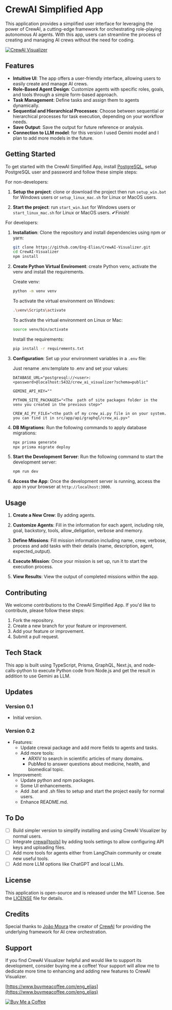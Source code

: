# CrewAI Simplified App

This application provides a simplified user interface for leveraging the power of CrewAI, a cutting-edge framework for orchestrating role-playing autonomous AI agents. With this app, users can streamline the process of creating and managing AI crews without the need for coding.

[![CrewAI Visualizer](https://img.youtube.com/vi/ZVZucnzccpk/0.jpg)](https://www.youtube.com/watch?v=ZVZucnzccpk)

## Features

- **Intuitive UI**: The app offers a user-friendly interface, allowing users to easily create and manage AI crews.
- **Role-Based Agent Design**: Customize agents with specific roles, goals, and tools through a simple form-based approach.
- **Task Management**: Define tasks and assign them to agents dynamically.
- **Sequential and Hierarchical Processes**: Choose between sequential or hierarchical processes for task execution, depending on your workflow needs.
- **Save Output**: Save the output for future reference or analysis.
- **Connection to LLM model**: for this version I used Gemini model and I plan to add more models in the future.

## Getting Started

To get started with the CrewAI Simplified App, install [PostgreSQL](https://www.postgresql.org/download/), setup PostgreSQL user and password and follow these simple steps:

For non-developers:

1. **Setup the project**: clone or download the project then run `setup_win.bat` for Windows users or `setup_linux_mac.sh` for Linux or MacOS users.

2. **Start the project**: run `start_win.bat` for Windows users or `start_linux_mac.sh` for Linux or MacOS users. ✔Finish!

For developers:

1. **Installation**: Clone the repository and install dependencies using npm or yarn:

   ```bash
   git clone https://github.com/Eng-Elias/CrewAI-Visualizer.git
   cd CrewAI-Visualizer
   npm install
   ```

2. **Create Python Virtual Enviroment**: create Python venv, activate the venv and install the requirements.

   Create venv:

   ```bash
   python -m venv venv
   ```

   To activate the virtual environment on Windows:

   ```bash
   .\venv\Scripts\activate
   ```

   To activate the virtual environment on Linux or Mac:

   ```bash
   source venv/bin/activate
   ```

   Install the requirements:

   ```bash
   pip install -r requirements.txt
   ```

3. **Configuration**: Set up your environment variables in a `.env` file:

   Just rename .env.template to .env and set your values:

   ```plaintext
   DATABASE_URL="postgresql://<user>:<password>@localhost:5432/crew_ai_visualizer?schema=public"

   GEMINI_API_KEY=""

   PYTHON_SITE_PACKAGES="<The  path of site packages folder in the venv you created in the previous step>"

   CREW_AI_PY_FILE="<the path of my crew_ai.py file in on your system. you can find it in src/app/api/graphql/crew_ai.py>"
   ```

4. **DB Migrations**: Run the following commands to apply database migrations:

   ```bash
   npx prisma generate
   npx prisma migrate deploy
   ```

5. **Start the Development Server**: Run the following command to start the development server:

   ```bash
   npm run dev
   ```

6. **Access the App**: Once the development server is running, access the app in your browser at `http://localhost:3000`.

## Usage

1. **Create a New Crew**: By adding agents.

2. **Customize Agents**: Fill in the information for each agent, including role, goal, backstory, tools, allow_deligation, verbose and memory.

3. **Define Missions**: Fill mission information including name, crew, verbose, process and add tasks with their details (name, description, agent, expected_output).

4. **Execute Mission**: Once your mission is set up, run it to start the execution process.

5. **View Results**: View the output of completed missions within the app.

## Contributing

We welcome contributions to the CrewAI Simplified App. If you'd like to contribute, please follow these steps:

1. Fork the repository.
2. Create a new branch for your feature or improvement.
3. Add your feature or improvement.
4. Submit a pull request.

## Tech Stack

This app is built using TypeScript, Prisma, GraphQL, Next.js, and node-calls-python to execute Python code from Node.js and get the result in addition to use Gemini as LLM.

## Updates

### Version 0.1

- Initial version.

### Version 0.2

- Features:
  - Update crewai package and add more fields to agents and tasks.
  - Add more tools:
    - ARXIV to search in scientific articles of many domains.
    - PubMed to answer questions about medicine, health, and biomedical topic.
- Improvement:
  - Update python and npm packages.
  - Some UI enhancements.
  - Add .bat and .sh files to setup and start the project easily for normal users.
  - Enhance README.md.

## To Do

- [ ] Build simpler version to simplify installing and using CrewAI Visualizer by normal users.
- [ ] Integrate [crewai[tools]](https://docs.crewai.com/core-concepts/Tools/) by adding tools settings to allow configuring API keys and uploading files.
- [ ] Add more tools for agents either from LangChain community or create new useful tools.
- [ ] Add more LLM options like ChatGPT and local LLMs.

## License

This application is open-source and is released under the MIT License. See the [LICENSE](LICENSE) file for details.

## Credits

Special thanks to [João Moura](https://github.com/joaomdmoura) the creator of [CrewAI](https://github.com/joaomdmoura/crewAI) for providing the underlying framework for AI crew orchestration.

## Support

If you find CrewAI Visualizer helpful and would like to support its development, consider buying me a coffee! Your support will allow me to dedicate more time to enhancing and adding new features to CrewAI Visualizer.

[https://www.buymeacoffee.com/eng_elias](https://www.buymeacoffee.com/eng_elias)

[![Buy Me a Coffee](https://media.giphy.com/media/v1.Y2lkPTc5MGI3NjExeW41NXV3ZXYxY2pvOG5lcjJueDF3NDFlcWNneDJ4MW9kY25jbWhzeiZlcD12MV9pbnRlcm5hbF9naWZfYnlfaWQmY3Q9cw/7kZE0z52Sd9zSESzDA/giphy.gif)](https://www.buymeacoffee.com/eng_elias)
